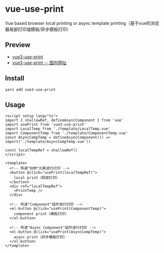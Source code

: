 # vue-use-print
Vue based browser local printing or async template printing（基于vue的浏览器局部打印或模板/异步模板打印）

## Preview
- [vue3-use-print](https://print.vercel.app)
- [vue3-use-print -- 国内网址](https://print.osrc.com)

## Install 
```bash
yarn add vue3-use-print
```

## Usage
```vue
<script setup lang="ts">
import { shallowRef, defineAsyncComponent } from 'vue'
import usePrint from 'vue3-use-print'
import LocalTemp from './template/LocalTemp.vue'
import ComponentTemp from './template/ComponentTemp.vue'
const AsyncCompTemp = defineAsyncComponent(() => import('./template/AsyncCompTemp.vue'))

const localTempRef = shallowRef()
</script>

<template>
  <!-- 传递"DOM"元素进行打印 -->
  <button @click="usePrint(localTempRef)">
    local print（局部打印）
  </button>
  <div ref="localTempRef">
    <PrintTemp />
  </div>

  <!-- 传递"Component"组件进行打印 -->
  <el-button @click="usePrint(ComponentTemp)">
    component print（模板打印）
  </el-button>

  <!-- 传递"Async Component"组件进行打印 -->
  <el-button @click="usePrint(AsyncCompTemp)">
    async print（异步模板打印）
  </el-button>
</template>  
```